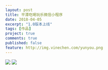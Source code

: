 ```yaml
---
layout: post
title: 平潭吃喝玩乐微信小程序
date: 2018-04-05
excerpt: "1.0版本上线"
tags: [作品]
project: true
comments: true
published: false
feature: http://img.vinechen.com/yunyou.png
---
```


![](http://img.vinechen.com/ptly.jpg)
![](http://img.vinechen.com/yunyoujietu.png)
